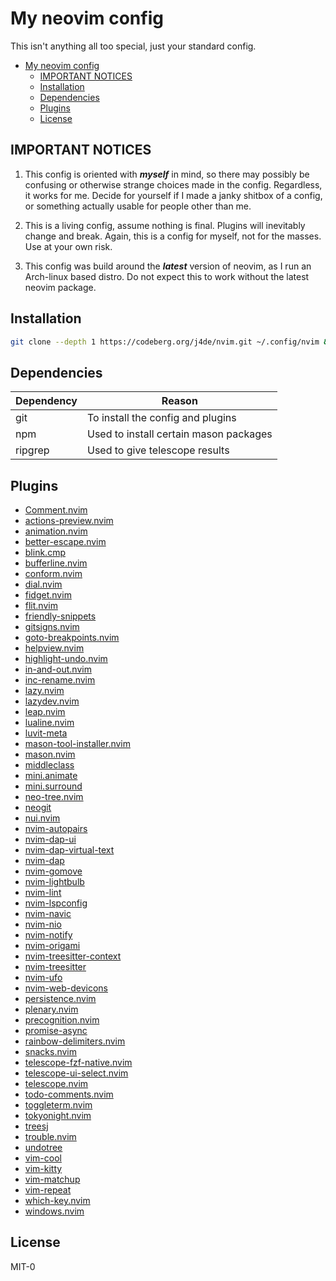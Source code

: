 # My neovim config

This isn't anything all too special, just your standard config.

<!--toc:start-->

- [My neovim config](#my-neovim-config)
  - [IMPORTANT NOTICES](#important-notices)
  - [Installation](#installation)
  - [Dependencies](#dependencies)
  - [Plugins](#plugins)
  - [License](#license)

<!--toc:end-->

## IMPORTANT NOTICES

1. This config is oriented with **_myself_** in mind, so there may possibly be
   confusing or otherwise strange choices made in the config. Regardless, it works
   for me. Decide for yourself if I made a janky shitbox of a config, or something
   actually usable for people other than me.

1. This is a living config, assume nothing is final. Plugins will inevitably
   change and break. Again, this is a config for myself, not for the masses. Use
   at your own risk.

1. This config was build around the **_latest_** version of neovim, as I run an
   Arch-linux based distro. Do not expect this to work without the latest
   neovim package.

## Installation

```bash
git clone --depth 1 https://codeberg.org/j4de/nvim.git ~/.config/nvim && nvim
```

## Dependencies

| Dependency | Reason                                 |
| ---------- | -------------------------------------- |
| git        | To install the config and plugins      |
| npm        | Used to install certain mason packages |
| ripgrep    | Used to give telescope results         |

## Plugins

- [Comment.nvim](https://github.com/numToStr/Comment.nvim)
- [actions-preview.nvim](https://github.com/aznhe21/actions-preview.nvim)
- [animation.nvim](https://github.com/anuvyklack/animation.nvim)
- [better-escape.nvim](https://github.com/max397574/better-escape.nvim)
- [blink.cmp](https://github.com/saghen/blink.cmp)
- [bufferline.nvim](https://github.com/akinsho/bufferline.nvim)
- [conform.nvim](https://github.com/stevearc/conform.nvim)
- [dial.nvim](https://github.com/monaqa/dial.nvim)
- [fidget.nvim](https://github.com/j-hui/fidget.nvim)
- [flit.nvim](https://github.com/ggandor/flit.nvim)
- [friendly-snippets](https://github.com/rafamadriz/friendly-snippets)
- [gitsigns.nvim](https://github.com/lewis6991/gitsigns.nvim)
- [goto-breakpoints.nvim](https://github.com/ofirgall/goto-breakpoints.nvim)
- [helpview.nvim](https://github.com/OXY2DEV/helpview.nvim)
- [highlight-undo.nvim](https://github.com/tzachar/highlight-undo.nvim)
- [in-and-out.nvim](https://github.com/ysmb-wtsg/in-and-out.nvim)
- [inc-rename.nvim](https://github.com/smjonas/inc-rename.nvim)
- [lazy.nvim](https://github.com/folke/lazy.nvim)
- [lazydev.nvim](https://github.com/folke/lazydev.nvim)
- [leap.nvim](https://github.com/ggandor/leap.nvim)
- [lualine.nvim](https://github.com/nvim-lualine/lualine.nvim)
- [luvit-meta](https://github.com/Bilal2453/luvit-meta)
- [mason-tool-installer.nvim](https://github.com/WhoIsSethDaniel/mason-tool-installer.nvim)
- [mason.nvim](https://github.com/williamboman/mason.nvim)
- [middleclass](https://github.com/anuvyklack/middleclass)
- [mini.animate](https://github.com/echasnovski/mini.animate)
- [mini.surround](https://github.com/echasnovski/mini.surround)
- [neo-tree.nvim](https://github.com/nvim-neo-tree/neo-tree.nvim)
- [neogit](https://github.com/NeogitOrg/neogit)
- [nui.nvim](https://github.com/MunifTanjim/nui.nvim)
- [nvim-autopairs](https://github.com/windwp/nvim-autopairs)
- [nvim-dap-ui](https://github.com/rcarriga/nvim-dap-ui)
- [nvim-dap-virtual-text](https://github.com/theHamsta/nvim-dap-virtual-text)
- [nvim-dap](https://github.com/mfussenegger/nvim-dap)
- [nvim-gomove](https://github.com/booperlv/nvim-gomove)
- [nvim-lightbulb](https://github.com/kosayoda/nvim-lightbulb)
- [nvim-lint](https://github.com/mfussenegger/nvim-lint)
- [nvim-lspconfig](https://github.com/neovim/nvim-lspconfig)
- [nvim-navic](https://github.com/SmiteshP/nvim-navic)
- [nvim-nio](https://github.com/nvim-neotest/nvim-nio)
- [nvim-notify](https://github.com/rcarriga/nvim-notify)
- [nvim-origami](https://github.com/chrisgrieser/nvim-origami)
- [nvim-treesitter-context](https://github.com/nvim-treesitter/nvim-treesitter-context)
- [nvim-treesitter](https://github.com/nvim-treesitter/nvim-treesitter)
- [nvim-ufo](https://github.com/kevinhwang91/nvim-ufo)
- [nvim-web-devicons](https://github.com/nvim-tree/nvim-web-devicons)
- [persistence.nvim](https://github.com/folke/persistence.nvim)
- [plenary.nvim](https://github.com/nvim-lua/plenary.nvim)
- [precognition.nvim](https://github.com/tris203/precognition.nvim)
- [promise-async](https://github.com/kevinhwang91/promise-async)
- [rainbow-delimiters.nvim](https://github.com/hiphish/rainbow-delimiters.nvim)
- [snacks.nvim](https://github.com/folke/snacks.nvim)
- [telescope-fzf-native.nvim](https://github.com/nvim-telescope/telescope-fzf-native.nvim)
- [telescope-ui-select.nvim](https://github.com/nvim-telescope/telescope-ui-select.nvim)
- [telescope.nvim](https://github.com/nvim-telescope/telescope.nvim)
- [todo-comments.nvim](https://github.com/folke/todo-comments.nvim)
- [toggleterm.nvim](https://github.com/akinsho/toggleterm.nvim)
- [tokyonight.nvim](https://github.com/folke/tokyonight.nvim)
- [treesj](https://github.com/Wansmer/treesj)
- [trouble.nvim](https://github.com/folke/trouble.nvim)
- [undotree](https://github.com/mbbill/undotree)
- [vim-cool](https://github.com/romainl/vim-cool)
- [vim-kitty](https://github.com/fladson/vim-kitty)
- [vim-matchup](https://github.com/andymass/vim-matchup)
- [vim-repeat](https://github.com/tpope/vim-repeat)
- [which-key.nvim](https://github.com/folke/which-key.nvim)
- [windows.nvim](https://github.com/anuvyklack/windows.nvim)

## License

MIT-0

